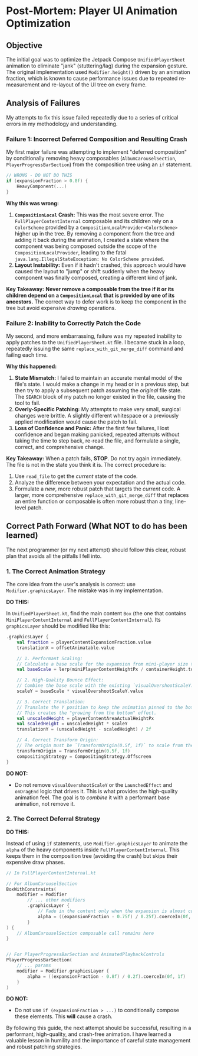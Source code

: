 # Post-Mortem: Player UI Animation Optimization

## Objective

The initial goal was to optimize the Jetpack Compose `UnifiedPlayerSheet` animation to eliminate "jank" (stuttering/lag) during the expansion gesture. The original implementation used `Modifier.height()` driven by an animation fraction, which is known to cause performance issues due to repeated re-measurement and re-layout of the UI tree on every frame.

## Analysis of Failures

My attempts to fix this issue failed repeatedly due to a series of critical errors in my methodology and understanding.

### Failure 1: Incorrect Deferred Composition and Resulting Crash

My first major failure was attempting to implement "deferred composition" by conditionally removing heavy composables (`AlbumCarouselSection`, `PlayerProgressBarSection`) from the composition tree using an `if` statement.

```kotlin
// WRONG - DO NOT DO THIS
if (expansionFraction > 0.8f) {
    HeavyComponent(...)
}
```

**Why this was wrong:**

1.  **`CompositionLocal` Crash:** This was the most severe error. The `FullPlayerContentInternal` composable and its children rely on a `ColorScheme` provided by a `CompositionLocalProvider<ColorScheme>` higher up in the tree. By removing a component from the tree and adding it back during the animation, I created a state where the component was being composed outside the scope of the `CompositionLocalProvider`, leading to the fatal `java.lang.IllegalStateException: No ColorScheme provided`.
2.  **Layout Instability:** Even if it hadn't crashed, this approach would have caused the layout to "jump" or shift suddenly when the heavy component was finally composed, creating a different kind of jank.

**Key Takeaway:** **Never remove a composable from the tree if it or its children depend on a `CompositionLocal` that is provided by one of its ancestors.** The correct way to defer work is to keep the component in the tree but avoid expensive *drawing* operations.

### Failure 2: Inability to Correctly Patch the Code

My second, and more embarrassing, failure was my repeated inability to apply patches to the `UnifiedPlayerSheet.kt` file. I became stuck in a loop, repeatedly issuing the same `replace_with_git_merge_diff` command and failing each time.

**Why this happened:**

1.  **State Mismatch:** I failed to maintain an accurate mental model of the file's state. I would make a change in my head or in a previous step, but then try to apply a subsequent patch assuming the *original* file state. The `SEARCH` block of my patch no longer existed in the file, causing the tool to fail.
2.  **Overly-Specific Patching:** My attempts to make very small, surgical changes were brittle. A slightly different whitespace or a previously applied modification would cause the patch to fail.
3.  **Loss of Confidence and Panic:** After the first few failures, I lost confidence and began making panicked, repeated attempts without taking the time to step back, re-read the file, and formulate a single, correct, and comprehensive change.

**Key Takeaway:** When a patch fails, **STOP**. Do not try again immediately. The file is not in the state you think it is. The correct procedure is:
1.  Use `read_file` to get the *current* state of the code.
2.  Analyze the difference between your expectation and the actual code.
3.  Formulate a *new*, more robust patch that targets the *current* code. A larger, more comprehensive `replace_with_git_merge_diff` that replaces an entire function or composable is often more robust than a tiny, line-level patch.

## Correct Path Forward (What NOT to do has been learned)

The next programmer (or my next attempt) should follow this clear, robust plan that avoids all the pitfalls I fell into.

### 1. The Correct Animation Strategy

The core idea from the user's analysis is correct: use `Modifier.graphicsLayer`. The mistake was in my implementation.

**DO THIS:**

In `UnifiedPlayerSheet.kt`, find the main content `Box` (the one that contains `MiniPlayerContentInternal` and `FullPlayerContentInternal`). Its `graphicsLayer` should be modified like this:

```kotlin
.graphicsLayer {
    val fraction = playerContentExpansionFraction.value
    translationX = offsetAnimatable.value

    // 1. Performant Scaling:
    // Calculate a base scale for the expansion from mini-player size to full size.
    val baseScale = lerp(miniPlayerContentHeightPx / containerHeight.toPx(), 1f, fraction)

    // 2. High-Quality Bounce Effect:
    // Combine the base scale with the existing `visualOvershootScaleY.value` to restore the bouncy feel.
    scaleY = baseScale * visualOvershootScaleY.value

    // 3. Correct Translation:
    // Translate the Y position to keep the animation pinned to the bottom as it scales up.
    // This creates the "growing from the bottom" effect.
    val unscaledHeight = playerContentAreaActualHeightPx
    val scaledHeight = unscaledHeight * scaleY
    translationY = (unscaledHeight - scaledHeight) / 2f

    // 4. Correct Transform Origin:
    // The origin must be `TransformOrigin(0.5f, 1f)` to scale from the bottom-center.
    transformOrigin = TransformOrigin(0.5f, 1f)
    compositingStrategy = CompositingStrategy.Offscreen
}
```

**DO NOT:**
*   Do not remove `visualOvershootScaleY` or the `LaunchedEffect` and `onDragEnd` logic that drives it. This is what provides the high-quality animation feel. The goal is to *combine* it with a performant base animation, not remove it.

### 2. The Correct Deferral Strategy

**DO THIS:**

Instead of using `if` statements, use `Modifier.graphicsLayer` to animate the `alpha` of the heavy components inside `FullPlayerContentInternal`. This keeps them in the composition tree (avoiding the crash) but skips their expensive draw phases.

```kotlin
// In FullPlayerContentInternal.kt

// For AlbumCarouselSection
BoxWithConstraints(
    modifier = Modifier
        // ... other modifiers
        .graphicsLayer {
            // Fade in the content only when the expansion is almost complete.
            alpha = ((expansionFraction - 0.75f) / 0.25f).coerceIn(0f, 1f)
        }
) {
    // AlbumCarouselSection composable call remains here
}


// For PlayerProgressBarSection and AnimatedPlaybackControls
PlayerProgressBarSection(
    // ... params
    modifier = Modifier.graphicsLayer {
        alpha = ((expansionFraction - 0.8f) / 0.2f).coerceIn(0f, 1f)
    }
)
```

**DO NOT:**
*   Do not use `if (expansionFraction > ...)` to conditionally compose these elements. This **will** cause a crash.

By following this guide, the next attempt should be successful, resulting in a performant, high-quality, and crash-free animation. I have learned a valuable lesson in humility and the importance of careful state management and robust patching strategies.